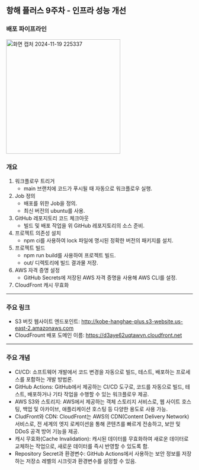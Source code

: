 ## 항해 플러스 9주차 - 인프라 성능 개선

### 배포 파이프라인

<img width="308" alt="화면 캡처 2024-11-19 225337" src="https://github.com/YouHaveToDo/front_3rd_chapter4-1/blob/main/aws.jpg">

### 개요

1. 워크플로우 트리거
    - main 브랜치에 코드가 푸시될 때 자동으로 워크플로우 실행.
2. Job 정의
    - 배포를 위한 Job을 정의.
    - 최신 버전의 ubuntu를 사용.
3. GitHub 레포지토리 코드 체크아웃
    - 빌드 및 배포 작업을 위 GitHub 레포지토리의 소스 준비.
4. 프로젝트 의존성 설치
    - npm ci를 사용하여 lock 파일에 명시된 정확한 버전의 패키지를 설치.
5. 프로젝트 빌드
    - npm run build를 사용하여 프로젝트 빌드.
    - out/ 디렉토리에 빌드 결과물 저장.
6. AWS 자격 증명 설정
    - GitHub Secrets에 저장된 AWS 자격 증명을 사용해 AWS CLI를 설정.
7. CloudFront 캐시 무효화


---

### 주요 링크
- S3 버킷 웹사이트 엔드포인트: http://kobe-hanghae-plus.s3-website.us-east-2.amazonaws.com
- CloudFrount 배포 도메인 이름: https://d3aye62uqtawvn.cloudfront.net

---

### 주요 개념
- CI/CD: 소프트웨어 개발에서 코드 변경을 자동으로 빌드, 테스트, 배포하는 프로세스를 포함하는 개발 방법론.
- GitHub Actions: GitHub에서 제공하는 CI/CD 도구로, 코드를 자동으로 빌드, 테스트, 배포하거나 기타 작업을 수행할 수 있는 워크플로우 제공.
- AWS S3와 스토리지: AWS에서 제공하는 객체 스토리지 서비스로, 웹 사이트 호스팅, 백업 및 아카이브, 애플리케이션 호스팅 등 다양한 용도로 사용 가능.
- CludFront와 CDN: CloudFront는 AWS의 CDN(Content Delivery Network) 서비스로, 전 세계의 엣지 로케이션을 통해 콘텐츠를 빠르게 전송하고, 보안 및 DDoS 공격 방어 기능을 제공.
- 캐시 무효화(Cache Invalidation): 캐시된 데이터를 무효화하여 새로운 데이터로 교체하는 작업으로, 새로운 데이터를 즉시 반영할 수 있도록 함.
- Repository Secret과 환경변수: GitHub Actions에서 사용하는 보안 정보를 저장하는 저장소 레벨의 시크릿과 환경변수를 설정할 수 있음.
